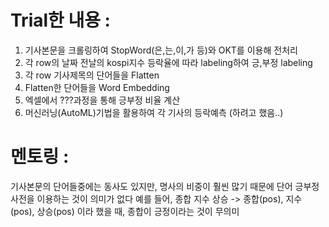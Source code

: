 # Trial한 내용 : 
1) 기사본문을 크롤링하여 StopWord(은,는,이,가 등)와 OKT를 이용해 전처리
2) 각 row의 날짜 전날의 kospi지수 등락율에 따라 labeling하여 긍,부정 labeling
3) 각 row 기사제목의 단어들을 Flatten 
4) Flatten한 단어들을 Word Embedding
5) 엑셀에서 ???과정을 통해 긍부정 비율 계산
6) 머신러닝(AutoML)기법을 활용하여 각 기사의 등락예측 (하려고 했음..) 

# 멘토링  :
기사본문의 단어들중에는 동사도 있지만, 명사의 비중이 훨씬 많기 때문에 단어 긍부정 사전을 이용하는 것이 의미가 없다 
예를 들어, 종합 지수 상승 -> 종합(pos), 지수(pos), 상승(pos) 이라 했을 때, 종합이 긍정이라는 것이 무의미

